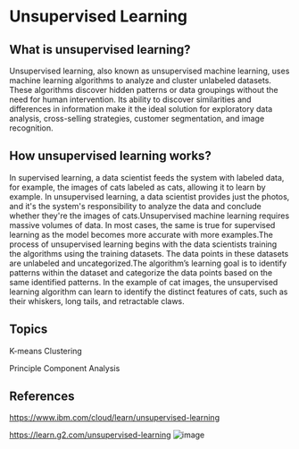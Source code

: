 # Unsupervised Learning

## What is unsupervised learning?

Unsupervised learning, also known as unsupervised machine learning, uses machine learning algorithms to analyze and cluster unlabeled
datasets. These algorithms discover hidden patterns or data groupings without the need for human intervention. Its ability to discover
similarities and differences in information make it the ideal solution for exploratory data analysis, cross-selling strategies, customer
segmentation, and image recognition.

## How unsupervised learning works?

In supervised learning, a data scientist feeds the system with labeled data, for example, the images of cats labeled as cats, allowing 
it to learn by example. In unsupervised learning, a data scientist provides just the photos, and it's the system's responsibility to 
analyze the data and conclude whether they're the images of cats.Unsupervised machine learning requires massive volumes of data. 
In most cases, the same is true for supervised learning as the model becomes more accurate with more examples.The process of unsupervised 
learning begins with the data scientists training the algorithms using the training datasets. The data points in these datasets are
unlabeled and uncategorized.The algorithm’s learning goal is to identify patterns within the dataset and categorize the data points 
based on the same identified patterns. In the example of cat images, the unsupervised learning algorithm can learn to identify the 
distinct features of cats, such as their whiskers, long tails, and retractable claws.

## Topics

K-means Clustering

Principle Component Analysis

## References

https://www.ibm.com/cloud/learn/unsupervised-learning

https://learn.g2.com/unsupervised-learning
![image](https://user-images.githubusercontent.com/104458814/166338112-7bb888d5-1a6b-4e42-a51b-65a8ce825bc1.png)
